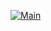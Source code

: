 [![Main](https://github.com/bear-hugs/nest-task/actions/workflows/main.yml/badge.svg?branch=main)](https://github.com/bear-hugs/nest-task/actions/workflows/main.yml)
